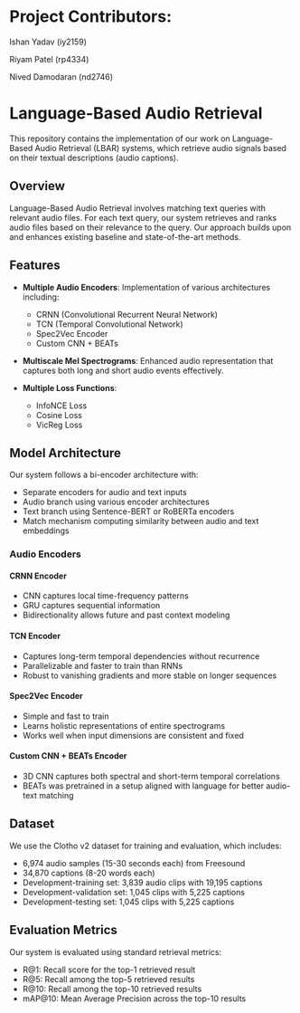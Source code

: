 # Project Contributors:

Ishan Yadav (iy2159)

Riyam Patel (rp4334)

Nived Damodaran (nd2746)



# Language-Based Audio Retrieval

This repository contains the implementation of our work on Language-Based Audio Retrieval (LBAR) systems, which retrieve audio signals based on their textual descriptions (audio captions).

## Overview

Language-Based Audio Retrieval involves matching text queries with relevant audio files. For each text query, our system retrieves and ranks audio files based on their relevance to the query. Our approach builds upon and enhances existing baseline and state-of-the-art methods.



## Features

- **Multiple Audio Encoders**: Implementation of various architectures including:
  - CRNN (Convolutional Recurrent Neural Network)
  - TCN (Temporal Convolutional Network)
  - Spec2Vec Encoder
  - Custom CNN + BEATs

- **Multiscale Mel Spectrograms**: Enhanced audio representation that captures both long and short audio events effectively.

- **Multiple Loss Functions**:
  - InfoNCE Loss
  - Cosine Loss
  - VicReg Loss

## Model Architecture

Our system follows a bi-encoder architecture with:
- Separate encoders for audio and text inputs
- Audio branch using various encoder architectures
- Text branch using Sentence-BERT or RoBERTa encoders
- Match mechanism computing similarity between audio and text embeddings

### Audio Encoders

#### CRNN Encoder
- CNN captures local time-frequency patterns
- GRU captures sequential information
- Bidirectionality allows future and past context modeling

#### TCN Encoder
- Captures long-term temporal dependencies without recurrence
- Parallelizable and faster to train than RNNs
- Robust to vanishing gradients and more stable on longer sequences

#### Spec2Vec Encoder
- Simple and fast to train
- Learns holistic representations of entire spectrograms
- Works well when input dimensions are consistent and fixed

#### Custom CNN + BEATs Encoder
- 3D CNN captures both spectral and short-term temporal correlations
- BEATs was pretrained in a setup aligned with language for better audio-text matching

## Dataset

We use the Clotho v2 dataset for training and evaluation, which includes:
- 6,974 audio samples (15-30 seconds each) from Freesound
- 34,870 captions (8-20 words each)
- Development-training set: 3,839 audio clips with 19,195 captions
- Development-validation set: 1,045 clips with 5,225 captions
- Development-testing set: 1,045 clips with 5,225 captions

## Evaluation Metrics

Our system is evaluated using standard retrieval metrics:
- R@1: Recall score for the top-1 retrieved result
- R@5: Recall among the top-5 retrieved results
- R@10: Recall among the top-10 retrieved results
- mAP@10: Mean Average Precision across the top-10 results


